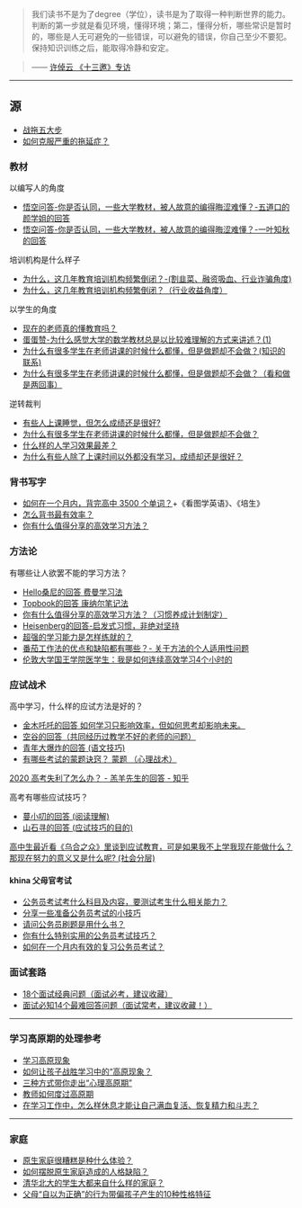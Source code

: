 

> 我们读书不是为了degree（学位），读书是为了取得一种判断世界的能力。判断的第一步就是看见环境，懂得环境；第二，懂得分析，哪些常识是暂时的，哪些是人无可避免的一些错误，可以避免的错误，你自己至少不要犯。保持知识训练之后，能取得冷静和安定。 

> —— [许倬云 《十三邀》专访](http://www.360doc.com/content/20/0715/11/53892383_924357754.shtml)

---

## 源

* [战拖五大步](https://zhuanlan.zhihu.com/p/88059192)
* [如何克服严重的拖延症？](https://www.zhihu.com/question/20357585)

### 教材

以编写人的角度

* [悟空问答-你是否认同，一些大学教材，被人故意的编得晦涩难懂？-五道口的颜学姐的回答](https://www.wukong.com/answer/6751350054239338759/)
* [悟空问答-你是否认同，一些大学教材，被人故意的编得晦涩难懂？-一叶知秋的回答](https://www.wukong.com/answer/6751569417928179976/)

培训机构是什么样子

* [为什么，这几年教育培训机构频繁倒闭？-(割韭菜、融资吸血、行业诈骗角度)](https://www.zhihu.com/question/400677363/answer/1575132486)
* [为什么，这几年教育培训机构频繁倒闭？（行业收益角度）](https://www.zhihu.com/question/400677363/answer/1565973359)

以学生的角度

* [现在的老师真的懂教育吗？](https://www.zhihu.com/question/421324999/answer/1504155378)
* [蛋蛋赞-为什么感觉大学的数学教材总是以比较难理解的方式来讲述？(1)](https://www.twoeggz.com/wenda/10987885.html)
* [为什么有很多学生在老师讲课的时候什么都懂，但是做题却不会做？(知识的联系)](https://www.zhihu.com/question/21990278/answer/21579298)
* [为什么有很多学生在老师讲课的时候什么都懂，但是做题却不会做？（看和做是两回事）](https://www.zhihu.com/question/21990278/answer/1228502826)


逆转裁判

* [有些人上课睡觉，但怎么成绩还是很好?](https://zhidao.baidu.com/question/47300423.html?qq-pf-to=pcqq.c2c)
* [为什么有很多学生在老师讲课的时候什么都懂，但是做题却不会做？](https://www.zhihu.com/question/21990278/answer/124329890)
* [什么样的人学习效果最差？](https://www.zhihu.com/question/305792030/answer/589663139)
* [为什么有些人除了上课时间以外都没有学习，成绩却还是很好？](https://www.zhihu.com/question/47977442/answer/109041102)

### 背书写字


* [如何在一个月内，背完高中 3500 个单词？](https://www.zhihu.com/question/289599760/answer/1251782590)+《看图学英语》、《培生》
* [怎么背书最有效率？](https://www.zhihu.com/question/21540418/answer/187556776)
* [你有什么值得分享的高效学习方法？](https://www.zhihu.com/question/50343728/answer/409389787)

### 方法论

有哪些让人欲罢不能的学习方法？

* [Hello桑尼的回答 费曼学习法](https://www.zhihu.com/question/30178891/answer/1073337800)
* [Topbook的回答 康纳尔笔记法](https://www.zhihu.com/question/50343728/answer/554529926)
* [你有什么值得分享的高效学习方法？（习惯养成计划制定）](https://www.zhihu.com/question/50343728/answer/228142789)
* [Heisenberg的回答-启发式习惯，非绝对坚持](https://www.zhihu.com/question/50343728/answer/611428233)
* [超强的学习能力是怎样练就的？](https://www.zhihu.com/question/35103080/answer/802025901)
* [番茄工作法的优点和缺陷都有哪些？- 关于方法的个人适用性问题](https://www.zhihu.com/question/20390242/answer/677741349)
* [伦敦大学国王学院医学生：我是如何连续高效学习4个小时的](https://www.bilibili.com/video/BV1Kf4y1d7YQ?p=1&share_medium=android&share_plat=android&share_source=COPY&share_tag=s_i&timestamp=1596560099&unique_k=kX3lTA)


### 应试战术

高中学习，什么样的应试方法是好的？ 

* [金木吒吒的回答 如何学习只影响效率，但如何思考却影响未来。](https://www.zhihu.com/question/19930474/answer/963115349)
* [空谷的回答（共同经历过教学不好的老师的问题）](https://www.zhihu.com/question/19930474/answer/27310387)
* [青年大爆炸的回答 (语文技巧)](https://www.zhihu.com/question/311672493/answer/1130133923)
* [有哪些考试的蒙题诀窍？ 蒙题 （心理战术）](https://www.zhihu.com/question/23978413/answer/26303745)

[2020 高考失利了怎么办？ - 羔羊先生的回答 - 知乎](https://www.zhihu.com/question/405808949/answer/1356781609)

高考有哪些应试技巧？

* [蔓小叨的回答 (阅读理解)](https://www.zhihu.com/question/274655257/answer/1130701673)
* [山石寻的回答 (应试技巧的目的)](https://www.zhihu.com/question/274655257/answer/1103281398)

[高中生最近看《乌合之众》里谈到应试教育，可是如果我不上学我现在能做什么？那现在努力的意义又是什么呢? (社会分层)](https://www.zhihu.com/question/391671684/answer/1201494550)

#### khina 父母官考试

* [公务员考试考什么科目及内容，要测试考生什么相关能力？](https://zhuanlan.zhihu.com/p/24997678)
* [分享一些准备公务员考试的小技巧](https://zhuanlan.zhihu.com/p/107286890)
* [请问公务员刷题是用什么书？](https://www.zhihu.com/question/394929402/answer/1241384455)
* [你有什么特别实用的公务员考试技巧？](https://www.zhihu.com/question/381335450/answer/1094776054)
* [如何在一个月内有效的复习公务员考试？](https://www.zhihu.com/question/341532242/answer/831593165)

### 面试套路

* [18个面试经典问题（面试必考，建议收藏）](https://www.zhihu.com/question/24192778/answer/639241489)
* [面试必知14个最难回答问题（面试常考，建议收藏！）](https://zhuanlan.zhihu.com/p/67676322)

---

### 学习高原期的处理参考

* [学习高原现象](https://wiki.mbalib.com/wiki/%E5%AD%A6%E4%B9%A0%E9%AB%98%E5%8E%9F%E7%8E%B0%E8%B1%A1)
* [如何让孩子战胜学习中的“高原现象？](https://www.wukong.com/answer/6643925837206782221/)
* [三种方式带你走出“心理高原期”](http://wjw.hubei.gov.cn/bmdt/ztzl/fkxxgzbdgrfyyq/jkkp/202004/t20200405_2205827.shtml)
* [教师如何度过高原期](https://baike.baidu.com/item/%E9%AB%98%E5%8E%9F%E6%9C%9F)
* [在学习工作中，怎么样休息才能让自己满血复活、恢复精力和斗志？ ](https://www.sohu.com/a/359352030_120113465)

---

### 家庭

* [原生家庭很糟糕是种什么体验？](https://www.zhihu.com/question/266244165/answer/339282447)
* [如何摆脱原生家庭造成的人格缺陷？](https://www.zhihu.com/question/291784243/answer/509020322)
* [清华北大的学生大都来自什么样的家庭？](https://www.zhihu.com/question/355080364/answer/949959508)
* [父母“自以为正确”的行为带偏孩子产生的10种性格特征](https://zhuanlan.zhihu.com/p/56214811)
